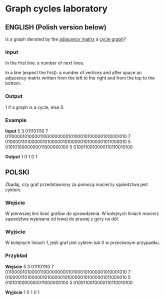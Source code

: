 # Graph cycles laboratory

## ENGLISH (Polish version below)

Is a graph denoted by the [adjacency matrix](https://en.wikipedia.org/wiki/Adjacency_matrix) a [cycle graph](https://en.wikipedia.org/wiki/Cycle_graph)?

### Input

In the first line: a number of next lines.

In a line (expect the first): a number of vertices and after space an adjacency matrix written from the left to the right and from the top to the bottom.

### Output

1 if a graph is a cycle, else 0.

### Example

**Input**
5
3 011101110
7 0110000101000011000000000101000101000001010001010
7 0100001101000001010000010100000101000001011000010
5 0101010000000011000000100
5 0100110010000110110010100

**Output**
1
0
1
0
1

## POLSKI

Zbadaj, czy graf przedstawiony za pomocą macierzy sąsiedztwa jest cyklem.

### Wejście

W pierwszej linii ilość grafów do sprawdzenia.
W kolejnych liniach macierz sąsiedztwa wypisana od lewej do prawej z góry na dół.

### Wyjście

W kolejnych liniach 1, jeśli graf jest cyklem lub 0 w przeciwnym przypadku.

### Przykład

**Wejście**
5
3 011101110
7 0110000101000011000000000101000101000001010001010
7 0100001101000001010000010100000101000001011000010
5 0101010000000011000000100
5 0100110010000110110010100

**Wyjście**
1
0
1
0
1
